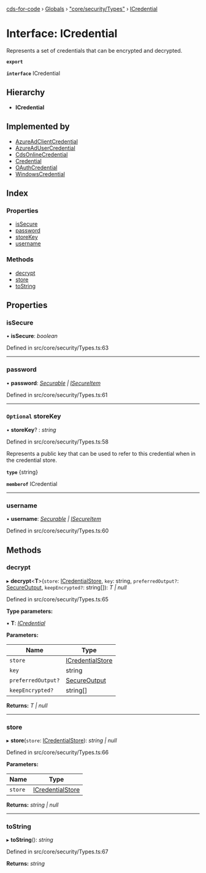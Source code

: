 [cds-for-code](../README.md) › [Globals](../globals.md) › ["core/security/Types"](../modules/_core_security_types_.md) › [ICredential](_core_security_types_.icredential.md)

# Interface: ICredential

Represents a set of credentials that can be encrypted and decrypted.

**`export`** 

**`interface`** ICredential

## Hierarchy

* **ICredential**

## Implemented by

* [AzureAdClientCredential](../classes/_core_security_types_.azureadclientcredential.md)
* [AzureAdUserCredential](../classes/_core_security_types_.azureadusercredential.md)
* [CdsOnlineCredential](../classes/_core_security_types_.cdsonlinecredential.md)
* [Credential](../classes/_core_security_types_.credential.md)
* [OAuthCredential](../classes/_core_security_types_.oauthcredential.md)
* [WindowsCredential](../classes/_core_security_types_.windowscredential.md)

## Index

### Properties

* [isSecure](_core_security_types_.icredential.md#issecure)
* [password](_core_security_types_.icredential.md#password)
* [storeKey](_core_security_types_.icredential.md#optional-storekey)
* [username](_core_security_types_.icredential.md#username)

### Methods

* [decrypt](_core_security_types_.icredential.md#decrypt)
* [store](_core_security_types_.icredential.md#store)
* [toString](_core_security_types_.icredential.md#tostring)

## Properties

###  isSecure

• **isSecure**: *boolean*

Defined in src/core/security/Types.ts:63

___

###  password

• **password**: *[Securable](../modules/_core_security_types_.md#securable) | [ISecureItem](_core_security_types_.isecureitem.md)*

Defined in src/core/security/Types.ts:61

___

### `Optional` storeKey

• **storeKey**? : *string*

Defined in src/core/security/Types.ts:58

Represents a public key that can be used to refer to this credential when in the credential store.

**`type`** {string}

**`memberof`** ICredential

___

###  username

• **username**: *[Securable](../modules/_core_security_types_.md#securable) | [ISecureItem](_core_security_types_.isecureitem.md)*

Defined in src/core/security/Types.ts:60

## Methods

###  decrypt

▸ **decrypt**<**T**>(`store`: [ICredentialStore](_core_security_types_.icredentialstore.md), `key`: string, `preferredOutput?`: [SecureOutput](../enums/_core_security_types_.secureoutput.md), `keepEncrypted?`: string[]): *T | null*

Defined in src/core/security/Types.ts:65

**Type parameters:**

▪ **T**: *[ICredential](_core_security_types_.icredential.md)*

**Parameters:**

Name | Type |
------ | ------ |
`store` | [ICredentialStore](_core_security_types_.icredentialstore.md) |
`key` | string |
`preferredOutput?` | [SecureOutput](../enums/_core_security_types_.secureoutput.md) |
`keepEncrypted?` | string[] |

**Returns:** *T | null*

___

###  store

▸ **store**(`store`: [ICredentialStore](_core_security_types_.icredentialstore.md)): *string | null*

Defined in src/core/security/Types.ts:66

**Parameters:**

Name | Type |
------ | ------ |
`store` | [ICredentialStore](_core_security_types_.icredentialstore.md) |

**Returns:** *string | null*

___

###  toString

▸ **toString**(): *string*

Defined in src/core/security/Types.ts:67

**Returns:** *string*
